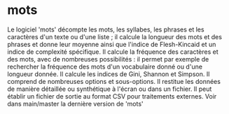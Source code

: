 # mots
Le logiciel 'mots' décompte les mots, les syllabes, les phrases et les caractères d'un texte ou d'une liste ; il calcule la longueur des mots et des phrases et donne leur moyenne ainsi que l'indice de Flesh-Kincaid et un indice de complexité spécifique. Il calcule la fréquence des caractères et des mots, avec de nombreuses possibilités : il permet par exemple de rechercher la fréquence des mots d'un vocabulaire donné ou d'une longueur donnée. Il calcule les indices de Gini, Shannon et Simpson. Il comprend de nombreuses options et sous-options. Il restitue les données de manière détaillée ou synthétique à l'écran ou dans un fichier. Il peut établir un fichier de sortie au format CSV pour traitements externes.
Voir dans main/master la dernière version de 'mots'
